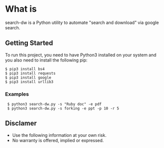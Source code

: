 # What is
search-dw is a Python utility to automate "search and download" via google search.
	
## Getting Started
To run this project, you need to have Python3 installed on your system and you also need to install the following pip:

```
$ pip3 install bs4
$ pip3 install requests
$ pip3 install google
$ pip3 install urllib3

```

### Examples

```
 $ python3 search-dw.py -s "Ruby doc" -e pdf
 $ python3 search-dw.py -s forking -e ppt -p 10 -r 5
```

## Disclamer

* Use the following information at your own risk.  
* No warranty is offered, implied or expressed.

